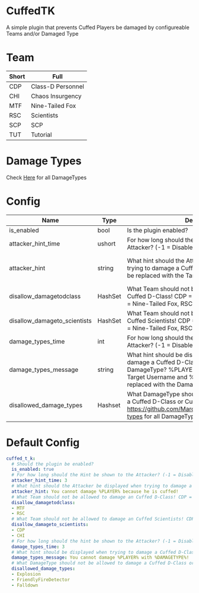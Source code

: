 # CuffedTK
A simple plugin that prevents Cuffed Players be damaged by configureable Teams and/or Damaged Type

# Team
Short | Full
----- | ----
CDP | Class-D Personnel
CHI | Chaos Insurgency
MTF | Nine-Tailed Fox
RSC | Scientists
SCP | SCP
TUT | Tutorial

# Damage Types
Check [Here](https://exiled-team.github.io/EXILED/api/Exiled.API.Enums.DamageType.html) for all DamageTypes

# Config
Name | Type | Description | Default
---- | ---- | ----------- | -------
is_enabled | bool | Is the plugin enabled? | true
attacker_hint_time | ushort | For how long should the Hint be shown to the Attacker? (-1 = Disabled) | 3
attacker_hint | string | What hint should the Attacker be displayed when trying to damage a Cuffed D-Class? %PLAYER% will be replaced with the Target Username | You cannot damage %PLAYER% because he is cuffed! 
disallow_damagetodclass | HashSet | What Team should not be allowed to damage an Cuffed D-Class! CDP = Class-D, CHI = Chaos, MTF = Nine-Tailed Fox, RSC = Scientists, TUT = Tutorial | MTF, RSC
disallow_damageto_scientists | HashSet | What Team should not be allowed to damage an Cuffed Scientists! CDP = Class-D, CHI = Chaos, MTF = Nine-Tailed Fox, RSC = Scientists, TUT = Tutorial | CDP, CHI
damage_types_time | int | For how long should the hint be shown to the Attacker? (-1 = Disabled) | 3
damage_types_message | string | What hint should be displayed when trying to damage a Cuffed D-Class with a Disallowed DamageType? %PLAYER% will be replaced with the Target Username and %DAMAGETYPE% will be replaced with the DamageType | You cannot damage %PLAYER% with %DAMAGETYPE%!
disallowed_damage_types | Hashset | What DamageType should not be allowed to damage a Cuffed D-Class or Cuffed Scientist? Check https://github.com/Marco15453/CuffedTK#damage-types for all DamageTypes | FriendlyFireDetector, Falldown

# Default Config
```yml
cuffed_t_k:
  # Should the plugin be enabled?
  is_enabled: true
  # For how long should the Hint be shown to the Attacker? (-1 = Disabled)
  attacker_hint_time: 3
  # What hint should the Attacker be displayed when trying to damage a Cuffed D-Class? %PLAYER% will be replaced with the Target Username
  attacker_hint: You cannot damage %PLAYER% because he is cuffed!
  # What Team should not be allowed to damage an Cuffed D-Class! CDP = Class-D, CHI = Chaos, MTF = Nine-Tailed Fox, RSC = Scientists, TUT = Tutorial
  disallow_damagetodclass:
  - MTF
  - RSC
  # What Team should not be allowed to damage an Cuffed Scientists! CDP = Class-D, CHI = Chaos, MTF = Nine-Tailed Fox, RSC = Scientists, TUT = Tutorial
  disallow_damageto_scientists:
  - CDP
  - CHI
  # For how long should the hint be shown to the Attacker? (-1 = Disabled)
  damage_types_time: 3
  # What hint should be displayed when trying to damage a Cuffed D-Class with a Disallowed DamageType? %PLAYER% will be replaced with the Target Username and %DAMAGETYPE% will be replaced with the DamageType
  damage_types_message: You cannot damage %PLAYER% with %DAMAGETYPE%!
  # What DamageType should not be allowed to damage a Cuffed D-Class or Cuffed Scientist? Check https://github.com/Marco15453/CuffedTK#damage-types for all DamageTypes
  disallowed_damage_types:
  - Explosion
  - FriendlyFireDetector
  - Falldown
```
